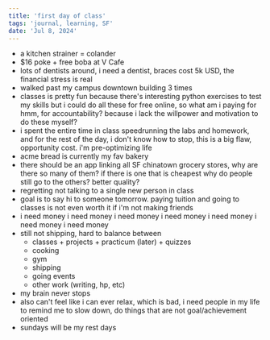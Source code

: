 ```yaml
---
title: 'first day of class'
tags: 'journal, learning, SF'
date: 'Jul 8, 2024'
---
```


- a kitchen strainer = colander
- $16 poke + free boba at V Cafe
- lots of dentists around, i need a dentist, braces cost 5k USD, the financial stress is real
- walked past my campus downtown building 3 times
- classes is pretty fun because there's interesting python exercises to test my skills but i could do all these for free online, so what am i paying for hmm, for accountability? because i lack the willpower and motivation to do these myself?
- i spent the entire time in class speedrunning the labs and homework, and for the rest of the day, i don't know how to stop, this is a big flaw, opportunity cost. i'm pre-optimizing life
- acme bread is currently my fav bakery
- there should be an app linking all SF chinatown grocery stores, why are there so many of them? if there is one that is cheapest why do people still go to the others? better quality?
- regretting not talking to a single new person in class
- goal is to say hi to someone tomorrow. paying tuition and going to classes is not even worth it if i'm not making friends
- i need money i need money i need money i need money i need money i need money i need money
- still not shipping, hard to balance between
  - classes + projects + practicum (later) + quizzes
  - cooking
  - gym
  - shipping
  - going events
  - other work (writing, hp, etc)
- my brain never stops
- also can't feel like i can ever relax, which is bad, i need people in my life to remind me to slow down, do things that are not goal/achievement oriented
- sundays will be my rest days
